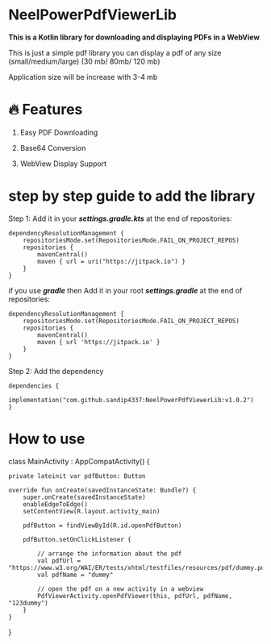 # NeelPowerPdfViewerLib

**This is a Kotlin library for downloading and displaying PDFs in a WebView**

This is just a simple pdf library you can display a pdf of any size (small/medium/large) (30 mb/ 80mb/ 120 mb)

Application size will be increase with 3-4 mb

# 🔥 Features

  1. Easy PDF Downloading

  2. Base64 Conversion

  3. WebView Display Support

# step by step guide to add the library

Step 1: Add it in your ***settings.gradle.kts*** at the end of repositories:

	dependencyResolutionManagement {
		repositoriesMode.set(RepositoriesMode.FAIL_ON_PROJECT_REPOS)
		repositories {
			mavenCentral()
			maven { url = uri("https://jitpack.io") }
		}
	}

 if you use ***gradle*** then Add it in your root ***settings.gradle*** at the end of repositories:

	dependencyResolutionManagement {
		repositoriesMode.set(RepositoriesMode.FAIL_ON_PROJECT_REPOS)
		repositories {
			mavenCentral()
			maven { url 'https://jitpack.io' }
		}
	}

 
Step 2:  Add the dependency

	dependencies {
	        implementation("com.github.sandip4337:NeelPowerPdfViewerLib:v1.0.2")
	}

 # How to use 

 class MainActivity : AppCompatActivity() {

    private lateinit var pdfButton: Button

    override fun onCreate(savedInstanceState: Bundle?) {
        super.onCreate(savedInstanceState)
        enableEdgeToEdge()
        setContentView(R.layout.activity_main)

        pdfButton = findViewById(R.id.openPdfButton)

        pdfButton.setOnClickListener {

            // arrange the information about the pdf
            val pdfUrl = "https://www.w3.org/WAI/ER/tests/xhtml/testfiles/resources/pdf/dummy.pdf"
            val pdfName = "dummy"

            // open the pdf on a new activity in a webview
            PdfViewerActivity.openPdfViewer(this, pdfUrl, pdfName, "123dummy")
        }
    }
}

 
